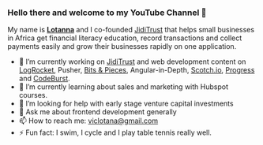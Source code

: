 ### Hello there and welcome to my YouTube Channel 👋


My name is **[Lotanna](https://twitter.com/viclotana)** and I co-founded [JidiTrust](http://blog.jiditrust.com/) that helps small businesses in Africa get financial literacy education, record transactions and collect payments easily and grow their businesses rapidly on one application. 

- 🔭 I’m currently working on [JidiTrust](http://blog.jiditrust.com/) and web development content on [LogRocket](https://blog.logrocket.com/author/nwoselotanna/), Pusher, [Bits & Pieces](https://blog.bitsrc.io/@viclotana), Angular-in-Depth, [Scotch.io](https://scotch.io/@Viclotana), [Progress](https://www.telerik.com/blogs/author/nwose-lotanna) and [CodeBurst](https://codeburst.io/@viclotana).
- 🌱 I’m currently learning about sales and marketing with Hubspot courses.
- 🤔 I’m looking for help with early stage venture capital investments
- 💬 Ask me about frontend development generally
- 📫 How to reach me: viclotana@gmail.com
- ⚡ Fun fact: I swim, I cycle and I play table tennis really well.

